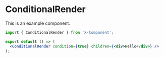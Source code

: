 # ConditionalRender

This is an example component.

```jsx
import { ConditionalRender } from 'X-Component';

export default () => (
  <ConditionalRender condition={true} children={<div>Hello</div>} />
);
```
